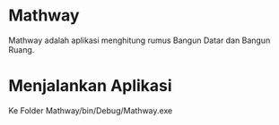 # Mathway
Mathway adalah aplikasi menghitung rumus Bangun Datar dan Bangun Ruang.

# Menjalankan Aplikasi
Ke Folder Mathway/bin/Debug/Mathway.exe
